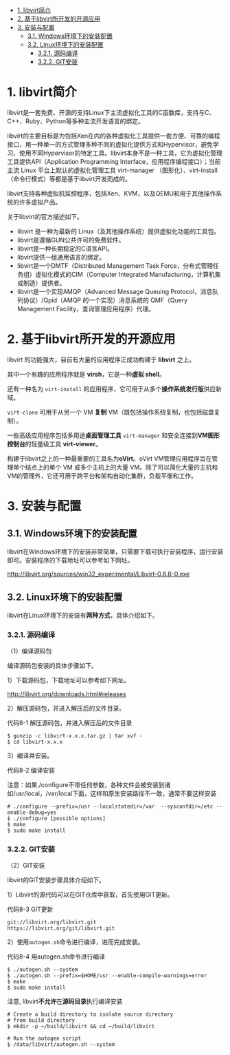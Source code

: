 
<!-- @import "[TOC]" {cmd="toc" depthFrom=1 depthTo=6 orderedList=false} -->

<!-- code_chunk_output -->

- [1. libvirt简介](#1-libvirt简介)
- [2. 基于libvirt所开发的开源应用](#2-基于libvirt所开发的开源应用)
- [3. 安装与配置](#3-安装与配置)
  - [3.1. Windows环境下的安装配置](#31-windows环境下的安装配置)
  - [3.2. Linux环境下的安装配置](#32-linux环境下的安装配置)
    - [3.2.1. 源码编译](#321-源码编译)
    - [3.2.2. GIT安装](#322-git安装)

<!-- /code_chunk_output -->

# 1. libvirt简介

libvirt是一套免费、开源的支持Linux下主流虚拟化工具的C函数库，支持与C、C++、Ruby、Python等多种主流开发语言的绑定。

libvirt的主要目标是为包括Xen在内的各种虚拟化工具提供一套方便、可靠的编程接口，用一种单一的方式管理多种不同的虚拟化提供方式和Hypervisor，避免学习、使用不同Hypervisor的特定工具。libvirt本身不是一种工具，它为虚拟化管理工具提供API（Application Programming Interface，应用程序编程接口）；当前主流 Linux 平台上默认的虚拟化管理工具 virt-manager （图形化）、virt-install（命令行模式）等都是基于libvirt开发而成的。

libvirt支持各种虚拟机监控程序，包括Xen、KVM，以及QEMU和用于其他操作系统的许多虚拟产品。

关于libvirt的官方描述如下。

* libvirt 是一种为最新的 Linux（及其他操作系统）提供虚拟化功能的工具包。
* libvirt是遵循GUN公共许可的免费软件。
* libvirt是一种长期稳定的C语言API。
* libvirt提供一组通用语言的绑定。
* libvirt是一个DMTF（Distributed Management Task Force，分布式管理任务组）虚拟化模式的CIM（Computer Integrated Manufacturing，计算机集成制造）提供者。
* libvirt是一个实现AMQP（Advanced Message Queuing Protocol，消息队列协议）/Qpid（AMQP 的一个实现）消息系统的 QMF（Query Management Facility，查询管理应用程序）代理。

# 2. 基于libvirt所开发的开源应用

libvirt 的功能强大，目前有大量的应用程序正成功构建于 **libvirt** 之上。

其中一个有趣的应用程序就是 **virsh**，它是一种**虚拟 shell**。

还有一种名为 `virt-install` 的应用程序，它可用于从多个**操作系统发行版**供应新域。

`virt-clone` 可用于从另一个 VM **复制** VM（既包括操作系统复制，也包括磁盘复制）。

一些高级应用程序包括多用途**桌面管理工具** `virt-manager` 和安全连接到**VM图形控制台**的轻量级工具 **virt-viewer**。

构建于libvirt之上的一种最重要的工具名为**oVirt**。oVirt VM管理应用程序旨在管理单个结点上的单个 VM 或多个主机上的大量 VM。除了可以简化大量的主机和VM的管理外，它还可用于跨平台和架构自动化集群，负载平衡和工作。

# 3. 安装与配置

## 3.1. Windows环境下的安装配置

libvirt在Windows环境下的安装非常简单，只需要下载可执行安装程序，运行安装即可。安装程序的下载地址可以参考如下网址。

http://libvirt.org/sources/win32_experimental/Libvirt-0.8.8-0.exe

## 3.2. Linux环境下的安装配置

libvirt在Linux环境下的安装有**两种方式**，具体介绍如下。

### 3.2.1. 源码编译

（1）编译源码包

编译源码包安装的具体步骤如下。

1）下载源码包，下载地址可以参考如下网址。

http://libvirt.org/downloads.html#releases

2）解压源码包，并进入解压后的文件目录。

代码8-1 解压源码包，并进入解压后的文件目录

```
$ gunzip -c libvirt-x.x.x.tar.gz | tar xvf -￼   
$ cd libvirt-x.x.x
```

3）编译并安装。

代码8-2 编译安装

注意：如果./configure不带任何参数，各种文件会被安装到诸如/usr/local，/var/local下面，这样和原生安装路径不一致，通常不要这样安装

```
# ./configure --prefix=/usr --localstatedir=/var  --sysconfdir=/etc --enable-debug=yes
$ ./configure [possible options]￼
$ make￼
$ sudo make install
```

### 3.2.2. GIT安装

（2）GIT安装

libvirt的GIT安装步骤具体介绍如下。

1）Libvirt的源代码可以在GIT仓库中获取，首先使用GIT更新。

代码8-3 GIT更新

```
git://libvirt.org/libvirt.git
https://libvirt.org/git/libvirt.git
```

2）使用`autogen.sh`命令进行编译，进而完成安装。

代码8-4 用autogen.sh命令进行编译

```
$ ./autogen.sh --system
$ ./autogen.sh --prefix=$HOME/usr --enable-compile-warnings=error￼
$ make￼
$ sudo make install
```

注意, libvirt**不允许**在**源码目录**执行编译安装

```
# Create a build directory to isolate source directory
# from build directory
$ mkdir -p ~/build/libvirt && cd ~/build/libvirt

# Run the autogen script
$ /data/libvirt/autogen.sh --system
```